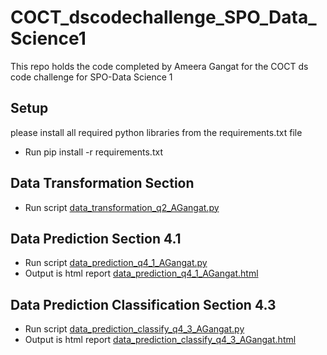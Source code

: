 # COCT_dscodechallenge_SPO_Data_Science1
This repo holds the code completed by Ameera Gangat for the COCT ds code challenge for SPO-Data Science 1

## Setup
please install all required python libraries from the requirements.txt file
* Run pip install -r requirements.txt

## Data Transformation Section
* Run script [data_transformation_q2_AGangat.py](https://github.com/ameeragangat3/COCT_dscodechallenge_SPO_Data_Science1/blob/main/data_transformation_q2_AGangat.py)

## Data Prediction Section 4.1
* Run script [data_prediction_q4_1_AGangat.py](https://github.com/ameeragangat3/COCT_dscodechallenge_SPO_Data_Science1/blob/main/data_prediction_q4_1_AGangat.py)
* Output is html report [data_prediction_q4_1_AGangat.html](https://github.com/ameeragangat3/COCT_dscodechallenge_SPO_Data_Science1/blob/main/data_prediction_q4_1_AGangat.html)

## Data Prediction Classification Section 4.3
* Run script [data_prediction_classify_q4_3_AGangat.py](https://github.com/ameeragangat3/COCT_dscodechallenge_SPO_Data_Science1/blob/main/data_prediction_classify_q4_3_AGangat.py)
* Output is html report [data_prediction_classify_q4_3_AGangat.html](https://github.com/ameeragangat3/COCT_dscodechallenge_SPO_Data_Science1/blob/main/data_prediction_classify_q4_3_AGangat.html)
